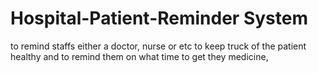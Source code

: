# Hospital-Patient-Reminder System
to remind staffs either a doctor, nurse  or etc to keep truck of the patient healthy and to remind them on what time to get they medicine, 
